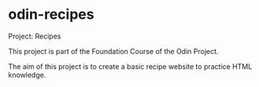 # odin-recipes
Project: Recipes

This project is part of the Foundation Course of the Odin Project.

The aim of this project is to create a basic recipe website to practice HTML knowledge.
